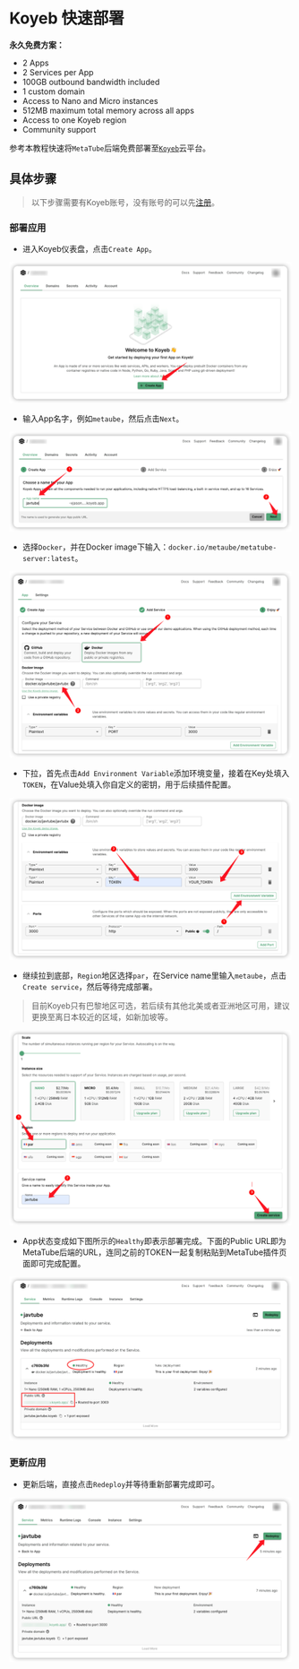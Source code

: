 # Koyeb 快速部署

**永久免费方案：**

- 2 Apps
- 2 Services per App
- 100GB outbound bandwidth included
- 1 custom domain
- Access to Nano and Micro instances
- 512MB maximum total memory across all apps
- Access to one Koyeb region
- Community support

参考本教程快速将`MetaTube`后端免费部署至[`Koyeb`](https://www.koyeb.com/)云平台。

## 具体步骤

> 以下步骤需要有Koyeb账号，没有账号的可以先[注册](https://app.koyeb.com/auth/signup)。

### 部署应用

- 进入Koyeb仪表盘，点击`Create App`。

![create-app](images/create-app.png)

- 输入App名字，例如`metaube`，然后点击`Next`。

![name](images/name.png)

- 选择`Docker`，并在Docker image下输入：`docker.io/metaube/metatube-server:latest`。

![docker](images/docker.png)

- 下拉，首先点击`Add Environment Variable`添加环境变量，接着在Key处填入`TOKEN`，在Value处填入你自定义的密钥，用于后续插件配置。

![token](images/token.png)

- 继续拉到底部，`Region`地区选择`par`，在Service name里输入`metaube`，点击`Create service`，然后等待完成部署。

> 目前Koyeb只有巴黎地区可选，若后续有其他北美或者亚洲地区可用，建议更换至离日本较近的区域，如新加坡等。

![region](images/region.png)

- App状态变成如下图所示的`Healthy`即表示部署完成。下面的Public URL即为MetaTube后端的URL，连同之前的TOKEN一起复制粘贴到MetaTube插件页面即可完成配置。

![done](images/done.png)

### 更新应用

- 更新后端，直接点击`Redeploy`并等待重新部署完成即可。

![redeploy](images/redeploy.png)
